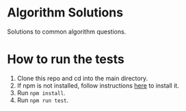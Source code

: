 # Algorithm Solutions

Solutions to common algorithm questions.

# How to run the tests

1. Clone this repo and cd into the main directory.
1. If npm is not installed, follow instructions [here](https://docs.npmjs.com/downloading-and-installing-node-js-and-npm) to install it.
1. Run `npm install`.
1. Run `npm run test`.
